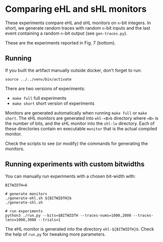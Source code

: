 # Comparing eHL and sHL monitors

These experiments compare eHL and sHL monitors on `n`-bit integers.
In short, we generate random traces with random `n`-bit inputs and the last
event containing a random `n`-bit output (see `gen-traces.py`).

These are the experiments reported in Fig. 7 (bottom).

## Running

If you built the artifact manually outside docker, don't forget to run:
```
source ../../venv/bin/activate
```

There are two versions of experiments:

 - `make full`    full experiments
 - `make short`   short version of experiments

Monitors are generated automatically when running `make full` or `make short`.
The eHL monitors are generated into `ehl-<B>b` directory where `<B>` is the number
of bits, and the sHL monitor into the `shl-le` directory.
Each of these directories contain en executable `monitor` that is the actual
compiled monitor.

Check the scripts to see (or modify) the commands for generating the monitors.

## Running experiments with custom bitwidths

You can manually run experiments with a chosen bit-width with:
```
BITWIDTH=6

# generate monitors
./generate-ehl.sh ${BITWIDTH}b
./generate-shl.sh

# run experiments
python3 ./run.py --bits=$BITWIDTH --traces-nums=1000,2000 --traces-lens=1000,3000 --trials=1
```

The eHL monitor is generated into the directory `ehl-${BITWIDTH}b`.
Check the help of `run.py` for tweaking more parameters.
